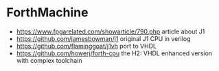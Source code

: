 # ForthMachine

 * https://www.fpgarelated.com/showarticle/790.php article about J1
 * https://github.com/jamesbowman/j1 original J1 CPU in verilog
 * https://github.com/flaminggoat/j1vh port to VHDL
 * https://github.com/howerj/forth-cpu the H2: VHDL enhanced version with complex toolchain
